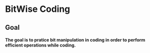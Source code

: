 # BitWise Coding

## Goal

#### The goal is to pratice bit manipulation in coding in order to perform efficient operations while coding.
